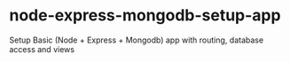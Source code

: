 # node-express-mongodb-setup-app
Setup Basic (Node + Express + Mongodb) app with routing, database access and views
